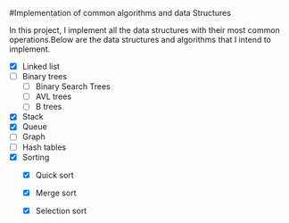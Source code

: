 #Implementation of common algorithms and data Structures

In this project, I implement all the data structures with their most common operations.Below are the data structures and algorithms that I intend to implement.
   - [x] Linked list 
   - [ ] Binary trees
      - [ ] Binary Search Trees
      - [ ] AVL trees
      - [ ] B trees
   - [x] Stack
   - [x] Queue
   - [ ] Graph
   - [ ] Hash tables
   - [x] Sorting
      - [x] Quick sort
      - [x] Merge sort
      - [x] Selection sort

